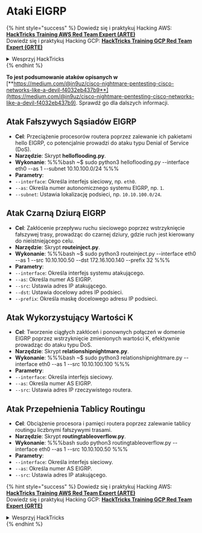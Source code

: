 # Ataki EIGRP

{% hint style="success" %}
Dowiedz się i praktykuj Hacking AWS:<img src="/.gitbook/assets/arte.png" alt="" data-size="line">[**HackTricks Training AWS Red Team Expert (ARTE)**](https://training.hacktricks.xyz/courses/arte)<img src="/.gitbook/assets/arte.png" alt="" data-size="line">\
Dowiedz się i praktykuj Hacking GCP: <img src="/.gitbook/assets/grte.png" alt="" data-size="line">[**HackTricks Training GCP Red Team Expert (GRTE)**<img src="/.gitbook/assets/grte.png" alt="" data-size="line">](https://training.hacktricks.xyz/courses/grte)

<details>

<summary>Wesprzyj HackTricks</summary>

* Sprawdź [**plany subskrypcyjne**](https://github.com/sponsors/carlospolop)!
* **Dołącz do** 💬 [**grupy Discord**](https://discord.gg/hRep4RUj7f) lub [**grupy telegramowej**](https://t.me/peass) lub **śledź** nas na **Twitterze** 🐦 [**@hacktricks\_live**](https://twitter.com/hacktricks\_live)**.**
* **Dziel się trikami hakerskimi, przesyłając PR-y do** [**HackTricks**](https://github.com/carlospolop/hacktricks) i [**HackTricks Cloud**](https://github.com/carlospolop/hacktricks-cloud) na GitHubie.

</details>
{% endhint %}

**To jest podsumowanie ataków opisanych w** [**https://medium.com/@in9uz/cisco-nightmare-pentesting-cisco-networks-like-a-devil-f4032eb437b9**](https://medium.com/@in9uz/cisco-nightmare-pentesting-cisco-networks-like-a-devil-f4032eb437b9). Sprawdź go dla dalszych informacji.

## **Atak Fałszywych Sąsiadów EIGRP**

- **Cel**: Przeciążenie procesorów routera poprzez zalewanie ich pakietami hello EIGRP, co potencjalnie prowadzi do ataku typu Denial of Service (DoS).
- **Narzędzie**: Skrypt **helloflooding.py**.
- **Wykonanie**:
%%%bash
~$ sudo python3 helloflooding.py --interface eth0 --as 1 --subnet 10.10.100.0/24
%%%
- **Parametry**:
- `--interface`: Określa interfejs sieciowy, np. `eth0`.
- `--as`: Określa numer autonomicznego systemu EIGRP, np. `1`.
- `--subnet`: Ustawia lokalizację podsieci, np. `10.10.100.0/24`.

## **Atak Czarną Dziurą EIGRP**

- **Cel**: Zakłócenie przepływu ruchu sieciowego poprzez wstrzyknięcie fałszywej trasy, prowadząc do czarnej dziury, gdzie ruch jest kierowany do nieistniejącego celu.
- **Narzędzie**: Skrypt **routeinject.py**.
- **Wykonanie**:
%%%bash
~$ sudo python3 routeinject.py --interface eth0 --as 1 --src 10.10.100.50 --dst 172.16.100.140 --prefix 32
%%%
- **Parametry**:
- `--interface`: Określa interfejs systemu atakującego.
- `--as`: Określa numer AS EIGRP.
- `--src`: Ustawia adres IP atakującego.
- `--dst`: Ustawia docelowy adres IP podsieci.
- `--prefix`: Określa maskę docelowego adresu IP podsieci.

## **Atak Wykorzystujący Wartości K**

- **Cel**: Tworzenie ciągłych zakłóceń i ponownych połączeń w domenie EIGRP poprzez wstrzyknięcie zmienionych wartości K, efektywnie prowadząc do ataku typu DoS.
- **Narzędzie**: Skrypt **relationshipnightmare.py**.
- **Wykonanie**:
%%%bash
~$ sudo python3 relationshipnightmare.py --interface eth0 --as 1 --src 10.10.100.100
%%%
- **Parametry**:
- `--interface`: Określa interfejs sieciowy.
- `--as`: Określa numer AS EIGRP.
- `--src`: Ustawia adres IP rzeczywistego routera.

## **Atak Przepełnienia Tablicy Routingu**

- **Cel**: Obciążenie procesora i pamięci routera poprzez zalewanie tablicy routingu liczbnymi fałszywymi trasami.
- **Narzędzie**: Skrypt **routingtableoverflow.py**.
- **Wykonanie**:
%%%bash
sudo python3 routingtableoverflow.py --interface eth0 --as 1 --src 10.10.100.50
%%%
- **Parametry**:
- `--interface`: Określa interfejs sieciowy.
- `--as`: Określa numer AS EIGRP.
- `--src`: Ustawia adres IP atakującego. 


{% hint style="success" %}
Dowiedz się i praktykuj Hacking AWS:<img src="/.gitbook/assets/arte.png" alt="" data-size="line">[**HackTricks Training AWS Red Team Expert (ARTE)**](https://training.hacktricks.xyz/courses/arte)<img src="/.gitbook/assets/arte.png" alt="" data-size="line">\
Dowiedz się i praktykuj Hacking GCP: <img src="/.gitbook/assets/grte.png" alt="" data-size="line">[**HackTricks Training GCP Red Team Expert (GRTE)**<img src="/.gitbook/assets/grte.png" alt="" data-size="line">](https://training.hacktricks.xyz/courses/grte)

<details>

<summary>Wesprzyj HackTricks</summary>

* Sprawdź [**plany subskrypcyjne**](https://github.com/sponsors/carlospolop)!
* **Dołącz do** 💬 [**grupy Discord**](https://discord.gg/hRep4RUj7f) lub [**grupy telegramowej**](https://t.me/peass) lub **śledź** nas na **Twitterze** 🐦 [**@hacktricks\_live**](https://twitter.com/hacktricks\_live)**.**
* **Dziel się trikami hakerskimi, przesyłając PR-y do** [**HackTricks**](https://github.com/carlospolop/hacktricks) i [**HackTricks Cloud**](https://github.com/carlospolop/hacktricks-cloud) na GitHubie.

</details>
{% endhint %}
